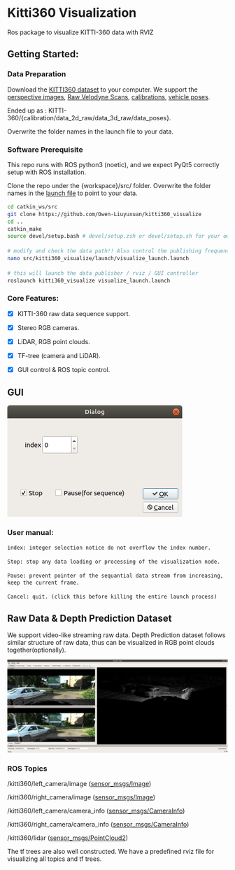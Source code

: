 # Kitti360 Visualization

Ros package to visualize KITTI-360 data with RVIZ

## Getting Started:

### Data Preparation

Download the [KITTI360 dataset](https://www.cvlibs.net/datasets/kitti-360/download.php) to your computer. We support the [perspective images](https://s3.eu-central-1.amazonaws.com/avg-projects/KITTI-360/a1d81d9f7fc7195c937f9ad12e2a2c66441ecb4e/download_2d_perspective.zip), [Raw Velodyne Scans](https://s3.eu-central-1.amazonaws.com/avg-projects/KITTI-360/a1d81d9f7fc7195c937f9ad12e2a2c66441ecb4e/download_3d_velodyne.zip), [calibrations](https://s3.eu-central-1.amazonaws.com/avg-projects/KITTI-360/a1d81d9f7fc7195c937f9ad12e2a2c66441ecb4e/download_3d_velodyne.zip), [vehicle poses](https://s3.eu-central-1.amazonaws.com/avg-projects/KITTI-360/89a6bae3c8a6f789e12de4807fc1e8fdcf182cf4/data_poses.zip). 

Ended up as : KITTI-360/{calibration/data_2d_raw/data_3d_raw/data_poses}.

Overwrite the folder names in the launch file to your data.

### Software Prerequisite

This repo runs with ROS python3 (noetic), and we expect PyQt5 correctly setup with ROS installation.

Clone the repo under the {workspace}/src/ folder. Overwrite the folder names in the [launch file](./launch/visualize_launch.launch) to point to your data. 

```bash
cd catkin_ws/src
git clone https://github.com/Owen-Liuyuxuan/kitti360_visualize
cd ..
catkin_make
source devel/setup.bash # devel/setup.zsh or devel/setup.sh for your own need.

# modify and check the data path!! Also control the publishing frequency of the data stream.
nano src/kitti360_visualize/launch/visualize_launch.launch 

# this will launch the data publisher / rviz / GUI controller
roslaunch kitti360_visualize visualize_launch.launch 
```


### Core Features:

- [x] KITTI-360 raw data sequence support. 
- [x] Stereo RGB cameras.
- [x] LiDAR, RGB point clouds.
- [x] TF-tree (camera and LiDAR).
- [x] GUI control & ROS topic control.


## GUI

![image](docs/gui.png)

### User manual:

    index: integer selection notice do not overflow the index number.

    Stop: stop any data loading or processing of the visualization node.
    
    Pause: prevent pointer of the sequantial data stream from increasing, keep the current frame.

    Cancel: quit. (click this before killing the entire launch process)

## Raw Data & Depth Prediction Dataset

We support video-like streaming raw data. Depth Prediction dataset follows similar structure of raw data, thus can be visualized in RGB point clouds together(optionally). 

![image](docs/sequence.png)

### ROS Topics

/kitti360/left_camera/image ([sensor_msgs/Image](http://docs.ros.org/en/api/sensor_msgs/html/msg/Image.html))

/kitti360/right_camera/image ([sensor_msgs/Image](http://docs.ros.org/en/api/sensor_msgs/html/msg/Image.html))

/kitti360/left_camera/camera_info ([sensor_msgs/CameraInfo](http://docs.ros.org/en/api/sensor_msgs/html/msg/CameraInfo.html))

/kitti360/right_camera/camera_info ([sensor_msgs/CameraInfo](http://docs.ros.org/en/api/sensor_msgs/html/msg/CameraInfo.html))

/kitti360/lidar ([sensor_msgs/PointCloud2](http://docs.ros.org/en/melodic/api/sensor_msgs/html/msg/PointCloud2.html))

The tf trees are also well constructed. We have a predefined rviz file for visualizing all topics and tf trees.